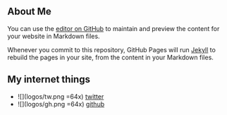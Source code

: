 ## About Me
You can use the [editor on GitHub](https://github.com/cmarcum/cmarcum.github.io/edit/main/index.md) to maintain and preview the content for your website in Markdown files.

Whenever you commit to this repository, GitHub Pages will run [Jekyll](https://jekyllrb.com/) to rebuild the pages in your site, from the content in your Markdown files.

## My internet things
- ![](logos/tw.png =64x) [twitter](https://twitter.com/csmarcum)
- ![](logos/gh.png =64x) [github](https://github.com/cmarcum)
